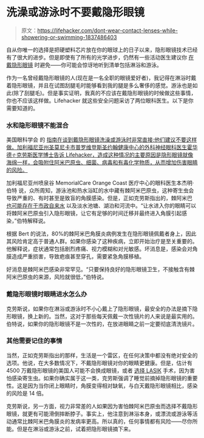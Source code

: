 # 洗澡或游泳时不要戴隐形眼镜

> 原文：<https://lifehacker.com/dont-wear-contact-lenses-while-showering-or-swimming-1837486403>

自从你唯一的选择是把硬塑料芯片放在你的眼球上的日子以来，隐形眼镜技术已经有了很大的进步。但是即使有了所有的光学进步，仍然有一些活动医生建议你 [在戴隐形眼镜](https://lifehacker.com/properly-care-for-your-contact-lenses-with-this-checkli-1730556702) 时避免——你可能会惊讶地听到清单包括淋浴和游泳。



作为一名曾经戴隐形眼镜的人(现在是一名全职的眼镜爱好者)，我记得在淋浴时戴着隐形眼镜，并且在试图刮腿毛时能够看到我的腿是多么奢侈的感觉。游泳也是如此(除了刮腿毛)。但是事实证明，我真的不应该在戴隐形眼镜的时候做这些事情，你也不应该这样做。Lifehacker 就这些安全问题采访了两位眼科医生。以下是你需要知道的。

### 水和隐形眼镜不能混合

美国眼科学会 的 [指南在谈到戴隐形眼镜洗澡或游泳时非常直接:他们建议不要这样做。加利福尼亚州圣莫尼卡市普罗维登斯圣约翰健康中心的外科神经眼科医生霍华德·r·克劳斯医学博士告诉 Lifehacker，造成这种情况的主要原因是隐形眼镜就像海绵一样，会吸附住阿米巴原虫、细菌、病毒和有毒化学物质，从而增加伤害眼睛的风险。](https://www.aao.org/eye-health/glasses-contacts/contact-lens-care)

加利福尼亚州喷泉谷 MemorialCare Orange Coast 医疗中心的眼科医生本杰明·伯特 说，众所周知，游泳池和热水浴缸的水中藏有棘阿米巴原虫，这种寄生虫会导致严重的、有时甚至是致盲的角膜感染。但是，正如克劳斯指出的，棘阿米巴 [也可能存在于市政自来水](https://lifehacker.com/why-you-should-never-wash-or-store-your-contact-lenses-1759971998) 以及淡水池塘、湖泊和河流中。“让水进入你的眼睛可以将棘阿米巴原虫引入隐形眼镜，让它有足够的时间迁移并最终进入角膜引起感染，”伯特解释说。

根据 Bert 的说法，80%的棘阿米巴角膜炎病例发生在隐形眼镜佩戴者身上，因此其风险肯定高于普通人群。如果你感染了这种疾病，立即开始治疗是至关重要的。他解释说，症状通常包括剧烈疼痛、视力模糊和对光敏感。坏消息是，感染会对角膜造成严重损害，导致疤痕甚至穿孔，需要紧急角膜移植。

好消息是棘阿米巴感染非常罕见。“只要保持良好的隐形眼镜卫生，不接触含有棘阿米巴原虫的来源，风险就很低，”伯特说。

### 戴隐形眼镜时眼睛进水怎么办

克劳斯说，如果你在淋浴或游泳时不小心戴上了隐形眼镜，最安全的办法是摘下隐形眼镜，换上新的。当然，这对于那些每天佩戴一次性镜片的人来说是最实用的。伯特说，如果你的隐形眼镜不是一次性的，在放进眼睛之前一定要彻底清洗镜片。

### 其他需要记住的事情

当然，正如克劳斯指出的那样，生活是一个雷区，在任何决策中都没有绝对安全的选项。他说，在大多数情况下，不戴隐形眼镜对你的眼睛更健康。但是，估计有 4500 万戴隐形眼镜的美国人可能不会换成眼镜，或者 [选择 LASIK](https://lifehacker.com/how-i-got-super-vision-by-shooting-my-eyeballs-with-las-1771543832) 手术，因为害怕感染寄生虫。如果你确实属于这一类，克劳斯强调了睡觉前摘掉隐形眼镜的重要性。这是因为当你闭上眼睛时，角膜变得相对缺氧，与白天戴隐形眼镜相比，感染的风险是 14 倍。

克劳斯说，另一方面，视力非常差的人如果因为害怕棘阿米巴原虫而选择不戴隐形眼镜，就更有可能滑倒摔断脖子。事实上，他注意到淋浴本身，或漂流或游泳等活动通常比棘阿米巴角膜炎的发病率更高。所以真的，任何事情都有风险——尽你所能。但是在淋浴或游泳之前，试着把隐形眼镜摘下来。